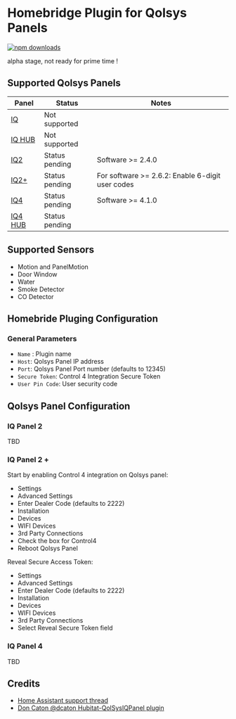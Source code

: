 
# Homebridge Plugin for Qolsys Panels
[![npm downloads](https://badgen.net/npm/dt/homebridge-qolsys)](https://www.npmjs.com/package/homebridge-qolsys)

alpha stage, not ready for prime time !

## Supported Qolsys Panels
| Panel  | Status | Notes |
| ------ | ------ |  ------ |
| [IQ](https://qolsys.com/iq-panel/) | Not supported|  |
| [IQ HUB](https://qolsys.com/iq4-hub/) | Not supported |  |
| [IQ2](https://qolsys.com/iq-panel-2/) | Status pending | Software >= 2.4.0 |
| [IQ2+](https://qolsys.com/iq-panel-2-plus/) | Status pending| For software >= 2.6.2: Enable 6-digit user codes |
| [IQ4](https://qolsys.com/iq-panel-4/) | Status pending | Software >= 4.1.0 |
| [IQ4 HUB](https://qolsys.com/iq4-hub/) | Status pending |  |

## Supported Sensors
- Motion and PanelMotion
- Door Window
- Water
- Smoke Detector
- CO Detector

## Homebride Pluging Configuration
### General Parameters
* `Name` : Plugin name
* `Host`:  Qolsys Panel IP address
* `Port`:  Qolsys Panel Port number (defaults to 12345)
* `Secure Token`: Control 4 Integration Secure Token 
* `User Pin Code`: User security code

## Qolsys Panel Configuration
### IQ Panel 2
TBD
### IQ Panel 2 +
Start by enabling Control 4 integration on Qolsys panel:
- Settings
- Advanced Settings 
- Enter Dealer Code (defaults to 2222)
- Installation
- Devices
- WIFI Devices
- 3rd Party Connections
- Check the box for Control4
- Reboot Qolsys Panel

Reveal Secure Access Token:
- Settings
- Advanced Settings 
- Enter Dealer Code (defaults to 2222)
- Installation
- Devices
- WIFI Devices
- 3rd Party Connections
- Select Reveal Secure Token field

### IQ Panel 4
TBD

## Credits
- [Home Assistant support thread](https://community.home-assistant.io/t/qolsys-iq-panel-2-and-3rd-party-integration/231405)
- [Don Caton @dcaton Hubitat-QolSysIQPanel plugin](https://github.com/dcaton/Hubitat/tree/main/QolSysIQPanel)